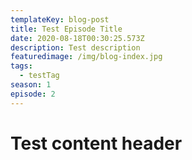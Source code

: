 ```yaml
---
templateKey: blog-post
title: Test Episode Title
date: 2020-08-18T00:30:25.573Z
description: Test description
featuredimage: /img/blog-index.jpg
tags:
  - testTag
season: 1
episode: 2
---
```

# Test content header